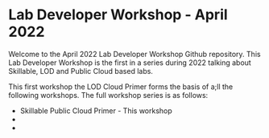 # Lab Developer Workshop - April 2022

Welcome to the April 2022 Lab Developer Workshop Github repository.  This Lab Developer Workshop is the first in a series during 2022 talking about Skillable, LOD and Public Cloud based labs.

This first workshop the LOD Cloud Primer forms the basis of a;ll the following workshops.  The full workshop series is as follows:

 - Skillable Public Cloud Primer - This workshop
 - 
 - 
